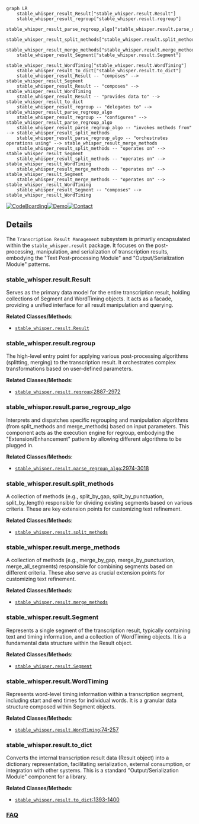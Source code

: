 ```mermaid
graph LR
    stable_whisper_result_Result["stable_whisper.result.Result"]
    stable_whisper_result_regroup["stable_whisper.result.regroup"]
    stable_whisper_result_parse_regroup_algo["stable_whisper.result.parse_regroup_algo"]
    stable_whisper_result_split_methods["stable_whisper.result.split_methods"]
    stable_whisper_result_merge_methods["stable_whisper.result.merge_methods"]
    stable_whisper_result_Segment["stable_whisper.result.Segment"]
    stable_whisper_result_WordTiming["stable_whisper.result.WordTiming"]
    stable_whisper_result_to_dict["stable_whisper.result.to_dict"]
    stable_whisper_result_Result -- "composes" --> stable_whisper_result_Segment
    stable_whisper_result_Result -- "composes" --> stable_whisper_result_WordTiming
    stable_whisper_result_Result -- "provides data to" --> stable_whisper_result_to_dict
    stable_whisper_result_regroup -- "delegates to" --> stable_whisper_result_parse_regroup_algo
    stable_whisper_result_regroup -- "configures" --> stable_whisper_result_parse_regroup_algo
    stable_whisper_result_parse_regroup_algo -- "invokes methods from" --> stable_whisper_result_split_methods
    stable_whisper_result_parse_regroup_algo -- "orchestrates operations using" --> stable_whisper_result_merge_methods
    stable_whisper_result_split_methods -- "operates on" --> stable_whisper_result_Segment
    stable_whisper_result_split_methods -- "operates on" --> stable_whisper_result_WordTiming
    stable_whisper_result_merge_methods -- "operates on" --> stable_whisper_result_Segment
    stable_whisper_result_merge_methods -- "operates on" --> stable_whisper_result_WordTiming
    stable_whisper_result_Segment -- "composes" --> stable_whisper_result_WordTiming
```

[![CodeBoarding](https://img.shields.io/badge/Generated%20by-CodeBoarding-9cf?style=flat-square)](https://github.com/CodeBoarding/GeneratedOnBoardings)[![Demo](https://img.shields.io/badge/Try%20our-Demo-blue?style=flat-square)](https://www.codeboarding.org/demo)[![Contact](https://img.shields.io/badge/Contact%20us%20-%20contact@codeboarding.org-lightgrey?style=flat-square)](mailto:contact@codeboarding.org)

## Details

The `Transcription Result Management` subsystem is primarily encapsulated within the `stable_whisper.result` package. It focuses on the post-processing, manipulation, and serialization of transcription results, embodying the "Text Post-processing Module" and "Output/Serialization Module" patterns.

### stable_whisper.result.Result
Serves as the primary data model for the entire transcription result, holding collections of Segment and WordTiming objects. It acts as a facade, providing a unified interface for all result manipulation and querying.


**Related Classes/Methods**:

- <a href="https://github.com/jianfch/stable-ts/blob/main/stable_whisper/result.py" target="_blank" rel="noopener noreferrer">`stable_whisper.result.Result`</a>


### stable_whisper.result.regroup
The high-level entry point for applying various post-processing algorithms (splitting, merging) to the transcription result. It orchestrates complex transformations based on user-defined parameters.


**Related Classes/Methods**:

- <a href="https://github.com/jianfch/stable-ts/blob/main/stable_whisper/result.py#L2887-L2972" target="_blank" rel="noopener noreferrer">`stable_whisper.result.regroup`:2887-2972</a>


### stable_whisper.result.parse_regroup_algo
Interprets and dispatches specific regrouping and manipulation algorithms (from split_methods and merge_methods) based on input parameters. This component acts as the execution engine for regroup, embodying the "Extension/Enhancement" pattern by allowing different algorithms to be plugged in.


**Related Classes/Methods**:

- <a href="https://github.com/jianfch/stable-ts/blob/main/stable_whisper/result.py#L2974-L3018" target="_blank" rel="noopener noreferrer">`stable_whisper.result.parse_regroup_algo`:2974-3018</a>


### stable_whisper.result.split_methods
A collection of methods (e.g., split_by_gap, split_by_punctuation, split_by_length) responsible for dividing existing segments based on various criteria. These are key extension points for customizing text refinement.


**Related Classes/Methods**:

- <a href="https://github.com/jianfch/stable-ts/blob/main/stable_whisper/result.py" target="_blank" rel="noopener noreferrer">`stable_whisper.result.split_methods`</a>


### stable_whisper.result.merge_methods
A collection of methods (e.g., merge_by_gap, merge_by_punctuation, merge_all_segments) responsible for combining segments based on different criteria. These also serve as crucial extension points for customizing text refinement.


**Related Classes/Methods**:

- <a href="https://github.com/jianfch/stable-ts/blob/main/stable_whisper/result.py" target="_blank" rel="noopener noreferrer">`stable_whisper.result.merge_methods`</a>


### stable_whisper.result.Segment
Represents a single segment of the transcription result, typically containing text and timing information, and a collection of WordTiming objects. It is a fundamental data structure within the Result object.


**Related Classes/Methods**:

- <a href="https://github.com/jianfch/stable-ts/blob/main/stable_whisper/result.py" target="_blank" rel="noopener noreferrer">`stable_whisper.result.Segment`</a>


### stable_whisper.result.WordTiming
Represents word-level timing information within a transcription segment, including start and end times for individual words. It is a granular data structure composed within Segment objects.


**Related Classes/Methods**:

- <a href="https://github.com/jianfch/stable-ts/blob/main/stable_whisper/result.py#L74-L257" target="_blank" rel="noopener noreferrer">`stable_whisper.result.WordTiming`:74-257</a>


### stable_whisper.result.to_dict
Converts the internal transcription result data (Result object) into a dictionary representation, facilitating serialization, external consumption, or integration with other systems. This is a standard "Output/Serialization Module" component for a library.


**Related Classes/Methods**:

- <a href="https://github.com/jianfch/stable-ts/blob/main/stable_whisper/result.py#L1393-L1400" target="_blank" rel="noopener noreferrer">`stable_whisper.result.to_dict`:1393-1400</a>




### [FAQ](https://github.com/CodeBoarding/GeneratedOnBoardings/tree/main?tab=readme-ov-file#faq)